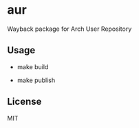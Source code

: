 # aur

Wayback package for Arch User Repository

## Usage

- make build

- make publish

## License

MIT
